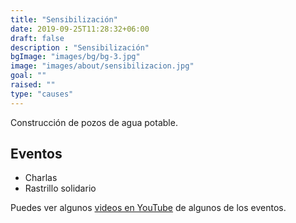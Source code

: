 ```yaml
---
title: "Sensibilización"
date: 2019-09-25T11:28:32+06:00
draft: false
description : "Sensibilización"
bgImage: "images/bg/bg-3.jpg"
image: "images/about/sensibilizacion.jpg"
goal: ""
raised: ""
type: "causes"
---
```



Construcción de pozos de agua potable.

## Eventos

- Charlas
- Rastrillo solidario

Puedes ver algunos [videos en YouTube](https://www.youtube.com/watch?v=yNcFbsKgZtc&list=PLhjwHutuFn9vwaMuKJgbisDdv1M6kuby4) de algunos de los eventos.
